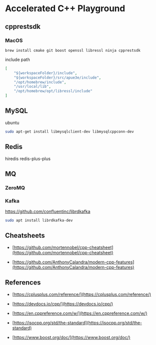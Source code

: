 # Accelerated C++ Playground

## cpprestsdk

### MacOS
```
brew install cmake git boost openssl libressl ninja cpprestsdk
```

include path
```json
[
    "${workspaceFolder}/include",
    "${workspaceFolder}/src/apue3e/include",
    "/opt/homebrew/include",
    "/usr/local/lib",
    "/opt/homebrew/opt/libressl/include"
]

```

## MySQL

ubuntu
```bash
sudo apt-get install libmysqlclient-dev libmysqlcppconn-dev
```


## Redis

hiredis
redis-plus-plus

## MQ

### ZeroMQ


### Kafka

https://github.com/confluentinc/librdkafka

```bash
sudo apt install librdkafka-dev
```


## Cheatsheets
- [https://github.com/mortennobel/cpp-cheatsheet](https://github.com/mortennobel/cpp-cheatsheet)

- [https://github.com/AnthonyCalandra/modern-cpp-features](https://github.com/AnthonyCalandra/modern-cpp-features)

## References

- [https://cplusplus.com/reference/](https://cplusplus.com/reference/)

- [https://devdocs.io/cpp/](https://devdocs.io/cpp/)

- [https://en.cppreference.com/w/](https://en.cppreference.com/w/)

- [https://isocpp.org/std/the-standard](https://isocpp.org/std/the-standard)

- [https://www.boost.org/doc/](https://www.boost.org/doc/)